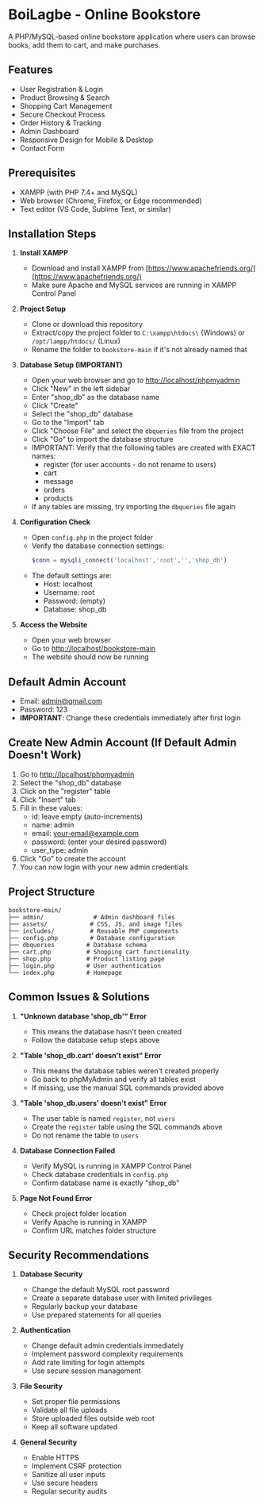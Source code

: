 # BoiLagbe - Online Bookstore

A PHP/MySQL-based online bookstore application where users can browse books, add them to cart, and make purchases.

## Features

- User Registration & Login
- Product Browsing & Search
- Shopping Cart Management
- Secure Checkout Process
- Order History & Tracking
- Admin Dashboard
- Responsive Design for Mobile & Desktop
- Contact Form

## Prerequisites

- XAMPP (with PHP 7.4+ and MySQL)
- Web browser (Chrome, Firefox, or Edge recommended)
- Text editor (VS Code, Sublime Text, or similar)

## Installation Steps

1. **Install XAMPP**
   - Download and install XAMPP from [https://www.apachefriends.org/](https://www.apachefriends.org/)
   - Make sure Apache and MySQL services are running in XAMPP Control Panel

2. **Project Setup**
   - Clone or download this repository
   - Extract/copy the project folder to `C:\xampp\htdocs\` (Windows) or `/opt/lampp/htdocs/` (Linux)
   - Rename the folder to `bookstore-main` if it's not already named that

3. **Database Setup (IMPORTANT)**
   - Open your web browser and go to [http://localhost/phpmyadmin](http://localhost/phpmyadmin)
   - Click "New" in the left sidebar
   - Enter "shop_db" as the database name
   - Click "Create"
   - Select the "shop_db" database
   - Go to the "Import" tab
   - Click "Choose File" and select the `dbqueries` file from the project
   - Click "Go" to import the database structure
   - IMPORTANT: Verify that the following tables are created with EXACT names:
     - register (for user accounts - do not rename to users)
     - cart
     - message
     - orders
     - products
   - If any tables are missing, try importing the `dbqueries` file again

   

4. **Configuration Check**
   - Open `config.php` in the project folder
   - Verify the database connection settings:
     ```php
     $conn = mysqli_connect('localhost','root','','shop_db')
     ```
   - The default settings are:
     - Host: localhost
     - Username: root
     - Password: (empty)
     - Database: shop_db

5. **Access the Website**
   - Open your web browser
   - Go to [http://localhost/bookstore-main](http://localhost/bookstore-main)
   - The website should now be running

## Default Admin Account
- Email: admin@gmail.com
- Password: 123
- **IMPORTANT**: Change these credentials immediately after first login


## Create New Admin Account (If Default Admin Doesn't Work)
1. Go to [http://localhost/phpmyadmin](http://localhost/phpmyadmin)
2. Select the "shop_db" database
3. Click on the "register" table
4. Click "Insert" tab
5. Fill in these values:
   - id: leave empty (auto-increments)
   - name: admin
   - email: your-email@example.com
   - password: (enter your desired password)
   - user_type: admin
6. Click "Go" to create the account
7. You can now login with your new admin credentials



## Project Structure

```
bookstore-main/
├── admin/              # Admin dashboard files
├── assets/            # CSS, JS, and image files
├── includes/          # Reusable PHP components
├── config.php         # Database configuration
├── dbqueries         # Database schema
├── cart.php          # Shopping cart functionality
├── shop.php          # Product listing page
├── login.php         # User authentication
└── index.php         # Homepage
```

## Common Issues & Solutions

1. **"Unknown database 'shop_db'" Error**
   - This means the database hasn't been created
   - Follow the database setup steps above

2. **"Table 'shop_db.cart' doesn't exist" Error**
   - This means the database tables weren't created properly
   - Go back to phpMyAdmin and verify all tables exist
   - If missing, use the manual SQL commands provided above

3. **"Table 'shop_db.users' doesn't exist" Error**
   - The user table is named `register`, not `users`
   - Create the `register` table using the SQL commands above
   - Do not rename the table to `users`

4. **Database Connection Failed**
   - Verify MySQL is running in XAMPP Control Panel
   - Check database credentials in `config.php`
   - Confirm database name is exactly "shop_db"

5. **Page Not Found Error**
   - Check project folder location
   - Verify Apache is running in XAMPP
   - Confirm URL matches folder structure

## Security Recommendations

1. **Database Security**
   - Change the default MySQL root password
   - Create a separate database user with limited privileges
   - Regularly backup your database
   - Use prepared statements for all queries

2. **Authentication**
   - Change default admin credentials immediately
   - Implement password complexity requirements
   - Add rate limiting for login attempts
   - Use secure session management

3. **File Security**
   - Set proper file permissions
   - Validate all file uploads
   - Store uploaded files outside web root
   - Keep all software updated

4. **General Security**
   - Enable HTTPS
   - Implement CSRF protection
   - Sanitize all user inputs
   - Use secure headers
   - Regular security audits
